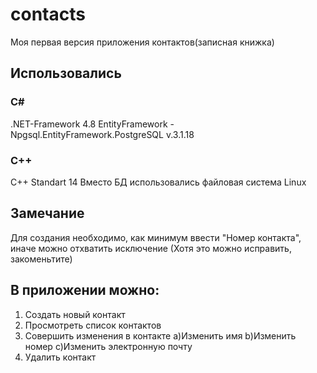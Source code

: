 # contacts
Моя первая версия приложения контактов(записная книжка)

## Использовались
### C#
.NET-Framework 4.8
EntityFramework - Npgsql.EntityFramework.PostgreSQL v.3.1.18
### C++
C++ Standart 14
Вместо БД использовались файловая система Linux

## Замечание
Для создания необходимо, как минимум ввести "Номер контакта", иначе можно отхватить исключение (Хотя это можно исправить, закоменьтите)

## В приложении можно:
1) Создать новый контакт
2) Просмотреть список контактов
3) Совершить изменения в контакте
  a)Изменить имя
  b)Изменить номер
  с)Изменить электронную почту
4) Удалить контакт
